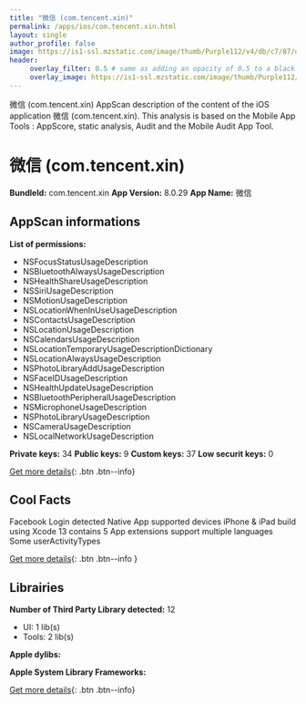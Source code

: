 ```yaml
---
title: "微信 (com.tencent.xin)"
permalink: /apps/ios/com.tencent.xin.html
layout: single
author_profile: false
image: https://is1-ssl.mzstatic.com/image/thumb/Purple112/v4/db/c7/87/dbc787f6-dc34-7892-af4e-f7fe6d1c7538/AppIcon-0-0-1x_U007emarketing-0-0-0-4-0-0-sRGB-0-0-0-GLES2_U002c0-512MB-85-220-0-0.png/512x512bb.jpg
header: 
     overlay_filter: 0.5 # same as adding an opacity of 0.5 to a black background
     overlay_image: https://is1-ssl.mzstatic.com/image/thumb/Purple112/v4/db/c7/87/dbc787f6-dc34-7892-af4e-f7fe6d1c7538/AppIcon-0-0-1x_U007emarketing-0-0-0-4-0-0-sRGB-0-0-0-GLES2_U002c0-512MB-85-220-0-0.png/512x512bb.jpg
---
```

微信 (com.tencent.xin) AppScan description of the content of the iOS application 微信 (com.tencent.xin). This analysis is based on the Mobile App Tools : AppScore, static analysis, Audit and the Mobile Audit App Tool.

# 微信 (com.tencent.xin)

**BundleId:** com.tencent.xin
**App Version:** 8.0.29
**App Name:** 微信


## AppScan informations 

**List of permissions:** 
- NSFocusStatusUsageDescription
- NSBluetoothAlwaysUsageDescription
- NSHealthShareUsageDescription
- NSSiriUsageDescription
- NSMotionUsageDescription
- NSLocationWhenInUseUsageDescription
- NSContactsUsageDescription
- NSLocationUsageDescription
- NSCalendarsUsageDescription
- NSLocationTemporaryUsageDescriptionDictionary
- NSLocationAlwaysUsageDescription
- NSPhotoLibraryAddUsageDescription
- NSFaceIDUsageDescription
- NSHealthUpdateUsageDescription
- NSBluetoothPeripheralUsageDescription
- NSMicrophoneUsageDescription
- NSPhotoLibraryUsageDescription
- NSCameraUsageDescription
- NSLocalNetworkUsageDescription
  
  
**Private keys:** 34
**Public keys:** 9
**Custom keys:** 37
**Low securit keys:** 0
  
[Get more details](/pricing.html){: .btn .btn--info}

## Cool Facts

Facebook Login detected
Native App
supported devices iPhone & iPad
build using Xcode 13
contains 5 App extensions
support multiple languages
Some userActivityTypes
  
[Get more details](/pricing.html){: .btn .btn--info }

## Librairies 
**Number of Third Party Library detected:** 12
- UI: 1 lib(s)
- Tools: 2 lib(s)


**Apple dylibs:**


**Apple System Library Frameworks:**


  
[Get more details](/pricing.html){: .btn .btn--info}

